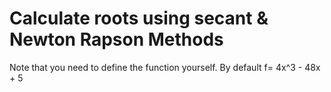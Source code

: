 # Calculate roots using secant & Newton Rapson Methods

Note that you need to define the function yourself. By default f= 4x^3 - 48x + 5
